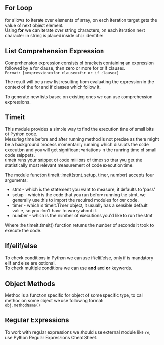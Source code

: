 ## For Loop

for allows to iterate over elements of array, on each iteration target gets the value of next object element. \
Using **for** we can iterate over string characters, on each iteration next character in string is placed inside char identifier

## List Comprehension Expression
Comprehension expression consists of brackets containing an expression followed by a for clause, then zero or more for
or if clauses. \
`Format: [<expression><for clause><for or if clause>]`

The result will be a new list resulting from evaluating the expression in the context of the for and if clauses which
follow it.

To generate new lists based on existing ones we can use comprehension expressions.

## Timeit
This module provides a simple way to find the execution time of small bits of Python code. \
Mesuring time before and after running method is not precise as there might be a background process momentarily running
which disrupts the code execution and you will get significant variations in the running time of small code snippets. \
timeit runs your snippet of code millions of times so that you get the statistically most relevant measurement of code 
execution time.

The module function timeit.timeit(stmt, setup, timer, number) accepts four arguments:
* stmt - which is the statement you want to measure, it defaults to 'pass'
* setup - which is the code that you run before running the stmt, we generally use this to import the required modules
for our code.
* timer - which is timeit.Timer object, it usually has a sensible default value, so you don't have to worry about it.
* number - which is the number of executions you'd like to run the stmt

Where the timeit.timeit() function returns the number of seconds it took to execute the code.

## If/elif/else
To check conditions in Python we can use if/elif/else, only if is mandatory elif and else are optional. \
To check multiple conditions we can use **and** and **or** keywords.

## Object Methods
Method is a function specific for object of some specific type, to call method on some object we use following format: \
`obj.methodName()`

## Regular Expressions
To work with regular expressions we should use external module like `re`, use Python Regular Expressions Cheat Sheet.
